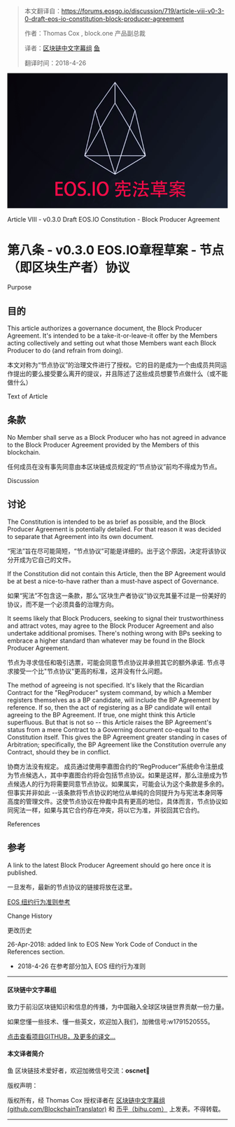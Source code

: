 > 本文翻译自：https://forums.eosgo.io/discussion/719/article-viii-v0-3-0-draft-eos-io-constitution-block-producer-agreement
>
> 作者：Thomas Cox , block.one 产品副总裁
>
> 译者：[区块链中文字幕组](https://github.com/BlockchainTranslator) [鱼](https://github.com/oscnet)
>
> 翻译时间：2018-4-26

![](pics/eos.png)

Article VIII - v0.3.0 Draft EOS.IO Constitution - Block Producer Agreement

# 第八条 -  v0.3.0 EOS.IO章程草案 - 节点（即区块生产者）协议

Purpose

## 目的
This article authorizes a governance document, the Block Producer Agreement. It's intended to be a take-it-or-leave-it offer by the Members acting collectively and setting out what those Members want each Block Producer to do (and refrain from doing).

本文对称为“节点协议”的治理文件进行了授权。它的目的是成为一个由成员共同运作提出的要么接受要么离开的提议，并且陈述了这些成员想要节点做什么（或不能做什么）


Text of Article

## 条款

No Member shall serve as a Block Producer who has not agreed in advance to the Block Producer Agreement provided by the Members of this blockchain.

任何成员在没有事先同意由本区块链成员规定的“节点协议”前均不得成为节点。

Discussion

## 讨论
The Constitution is intended to be as brief as possible, and the Block Producer Agreement is potentially detailed. For that reason it was decided to separate that Agreement into its own document.

“宪法”旨在尽可能简短，“节点协议”可能是详细的。出于这个原因，决定将该协议分开成为它自己的文件。

If the Constitution did not contain this Article, then the BP Agreement would be at best a nice-to-have rather than a must-have aspect of Governance.

如果“宪法”不包含这一条款，那么“区块生产者协议”协议充其量不过是一份美好的协议，而不是一个必须具备的治理方向。

It seems likely that Block Producers, seeking to signal their trustworthiness and attract votes, may agree to the Block Producer Agreement and also undertake additional promises. There's nothing wrong with BPs seeking to embrace a higher standard than whatever may be found in the Block Producer Agreement.

节点为寻求信任和吸引选票，可能会同意节点协议并承担其它的额外承诺. 节点寻求接受一个比"节点协议"更高的标准，这并没有什么问题。

The method of agreeing is not specified. It's likely that the Ricardian Contract for the "RegProducer" system command, by which a Member registers themselves as a BP candidate, will include the BP Agreement by reference. If so, then the act of registering as a BP candidate will entail agreeing to the BP Agreement. If true, one might think this Article superfluous. But that is not so -- this Article raises the BP Agreement's status from a mere Contract to a Governing document co-equal to the Constitution itself. This gives the BP Agreement greater standing in cases of Arbitration; specifically, the BP Agreement like the Constitution overrule any Contract, should they be in conflict.

协商方法没有规定。 成员通过使用李嘉图合约的“RegProducer”系统命令注册成为节点候选人，其中李嘉图合约将会包括节点协议。如果是这样，那么注册成为节点候选人的行为将需要同意节点协议。如果属实，可能会认为这个条款是多余的。但事实并非如此 --该条款将节点协议的地位从单纯的合同提升为与宪法本身同等高度的管理文件。这使节点协议在仲裁中具有更高的地位，具体而言，节点协议如同宪法一样，如果与其它合约存在冲突，将以它为准，并驳回其它合约。

References

## 参考

A link to the latest Block Producer Agreement should go here once it is published.

一旦发布，最新的节点协议的链接将放在这里。

[EOS 纽约行为准则参考](https://steemit.com/eos/@eosnewyork/eos-new-york-code-of-conduct)

Change History

更改历史

26-Apr-2018: added link to EOS New York Code of Conduct in the References section.

* 2018-4-26 在参考部分加入 EOS 纽约行为准则

----------------------------------------------------

#### 区块链中文字幕组

致力于前沿区块链知识和信息的传播，为中国融入全球区块链世界贡献一份力量。

如果您懂一些技术、懂一些英文，欢迎加入我们，加微信号:w1791520555。

[点击查看项目GITHUB，及更多的译文...](https://github.com/BlockchainTranslator/EOS)

#### 本文译者简介

鱼 区块链技术爱好者，欢迎加微信号交流：**oscnet**

版权声明：

版权所有，经 Thomas Cox 授权译者在 [区块链中文字幕组 (github.com/BlockchainTranslator)](https://github.com/BlockchainTranslator/)  和 [币乎（bihu.com）](http://www.bihu.com)
上发表。不得转载。

----------------------------------------------------
